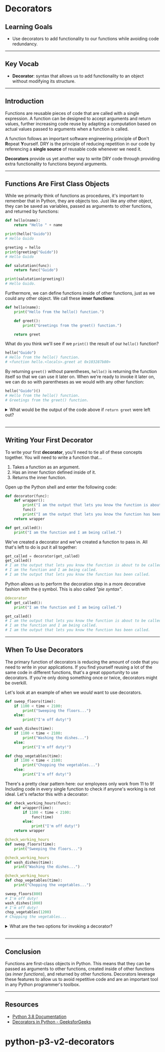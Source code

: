 # Decorators

## Learning Goals

- Use decorators to add functionality to our functions while avoiding code
  redundancy.

---

## Key Vocab

- **Decorator**: syntax that allows us to add functionality to an object without
  modifying its structure.

---

## Introduction

Functions are reusable pieces of code that are called with a single expression.
A function can be designed to accept arguments and return values, further
increasing code reuse by adapting a computation based on actual values passed to
arguments when a function is called.

A function follows an important software engineering principle of **D**on't
**R**epeat **Y**ourself. DRY is the principle of reducing repetition in our code
by referencing a **single source** of reusable code whenever we need it.

**Decorators** provide us yet another way to write DRY code through providing
extra functionality to functions beyond arguments.

---

## Functions Are First Class Objects

While we primarily think of functions as procedures, it's important to remember
that in Python, they are objects too. Just like any other object, they can be
saved as variables, passed as arguments to other functions, and returned by
functions:

```py
def hello(name):
    return "Hello " + name

print(hello("Guido"))
# Hello Guido

greeting = hello
print(greeting("Guido"))
# Hello Guido

def salutation(func):
    return func("Guido")

print(salutation(greeting))
# Hello Guido.
```

Furthermore, we can define functions inside of other functions, just as we could
any other object. We call these **inner functions**:

```py
def hello(name):
    print("Hello from the hello() function.")

    def greet():
        print("Greetings from the greet() function.")

    return greet
```

What do you think we'll see if we `print()` the result of our `hello()`
function?

```py
hello("Guido")
# Hello from the hello() function.
# <function hello.<locals>.greet at 0x103287b80>
```

By returning `greet()` without parentheses, `hello()` is returning the function
itself so that we can use it later on. When we're ready to invoke it later on,
we can do so with parentheses as we would with any other function:

```py
hello("Guido")()
# Hello from the hello() function.
# Greetings from the greet() function.
```

<details><summary>What would be the output of the code above if
<code>return greet</code> were left out?</summary>
<p>

<h3>Hello from the hello() function.</h3>

<p>While there's a <code>print()</code> statement inside of the
<code>greet()</code> function, it won't be interpreted if <code>greet()</code>
is not invoked.</p>

</p>
</details>
<br/>

---

## Writing Your First Decorator

To write your first **decorator**, you'll need to tie all of these concepts
together. You will need to write a function that...

1. Takes a function as an argument.
2. Has an inner function defined inside of it.
3. Returns the inner function.

Open up the Python shell and enter the following code:

```py
def decorator(func):
    def wrapper():
        print("I am the output that lets you know the function is about to be called.")
        func()
        print("I am the output that lets you know the function has been called.")
    return wrapper

def get_called():
    print("I am the function and I am being called.")
```

We've created a decorator and we've created a function to pass in. All that's
left to do is put it all together:

```py
get_called = decorator(get_called)
get_called()
# I am the output that lets you know the function is about to be called.
# I am the function and I am being called.
# I am the output that lets you know the function has been called.
```

Python allows us to perform the decoration step in a more decorative fashion
with the `@` symbol. This is also called _"pie syntax"_.

```py
@decorator
def get_called():
    print("I am the function and I am being called.")

get_called()
# I am the output that lets you know the function is about to be called.
# I am the function and I am being called.
# I am the output that lets you know the function has been called.
```

---

## When To Use Decorators

The primary function of decorators is reducing the amount of code that you need
to write in your applications. If you find yourself reusing a lot of the same
code in different functions, that's a great opportunity to use decorators. If
you're only doing something once or twice, decorators might be overkill.

Let's look at an example of when we _would_ want to use decorators.

```py
def sweep_floors(time):
    if 1100 < time < 2100:
        print("Sweeping the floors...")
    else:
        print("I'm off duty!")

def wash_dishes(time):
    if 1100 < time < 2100:
        print("Washing the dishes...")
    else:
        print("I'm off duty!")

def chop_vegetables(time):
    if 1100 < time < 2100:
        print("Chopping the vegetables...")
    else:
        print("I'm off duty!")
```

There's a pretty clear pattern here: our employees only work from 11 to 9!
Including code in every single function to check if anyone's working is not
ideal. Let's refactor this with a decorator:

```py
def check_working_hours(func):
    def wrapper(time):
        if 1100 < time < 2100:
            func(time)
        else:
            print("I'm off duty!")
    return wrapper

@check_working_hours
def sweep_floors(time):
    print("Sweeping the floors...")

@check_working_hours
def wash_dishes(time):
    print("Washing the dishes...")

@check_working_hours
def chop_vegetables(time):
    print("Chopping the vegetables...")

sweep_floors(800)
# I'm off duty!
wash_dishes(1000)
# I'm off duty!
chop_vegetables(1200)
# Chopping the vegetables...
```

<details><summary>What are the two options for invoking a decorator?</summary>
<p>

<h3>A <code>function_call()</code> or <code>@pie_syntax</code>.</h3>

</p>
</details>
<br/>

---

## Conclusion

Functions are first-class objects in Python. This means that they can be passed
as arguments to other functions, created inside of other functions (as _inner
functions_), and returned by other functions. Decorators leverage these features
to allow us to avoid repetitive code and are an important tool in any Python
programmer's toolbox.

---

## Resources

- [Python 3.8 Documentation](https://docs.python.org/3.8/)
- [Decorators in Python - GeeksforGeeks](https://www.geeksforgeeks.org/decorators-in-python/)
# python-p3-v2-decorators
